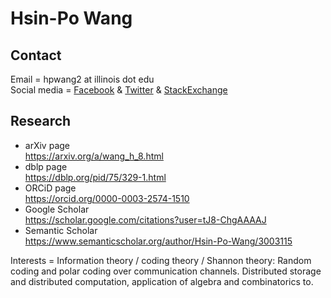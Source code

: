 
# Hsin-Po Wang

## Contact

Email = hpwang2 at illinois dot edu  
Social media
= [Facebook](https://www.facebook.com/Xymbol.1)
& [Twitter](https://twitter.com/Xymbol_1)
& [StackExchange](https://stackexchange.com/users/4418253/symbol-1)

## Research

* arXiv page  
  <https://arxiv.org/a/wang_h_8.html>
* dblp page  
  <https://dblp.org/pid/75/329-1.html>
* ORCiD page  
  <https://orcid.org/0000-0003-2574-1510>
* Google Scholar  
  <https://scholar.google.com/citations?user=tJ8-ChgAAAAJ>
* Semantic Scholar  
  <https://www.semanticscholar.org/author/Hsin-Po-Wang/3003115>

Interests =
Information theory / coding theory / Shannon theory:
Random coding and polar coding over communication channels.
Distributed storage and distributed computation,
application of algebra and combinatorics to.
